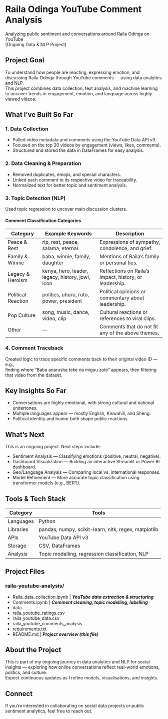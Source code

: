 # Raila Odinga YouTube Comment Analysis

Analyzing public sentiment and conversations around Raila Odinga on YouTube  
(Ongoing Data & NLP Project)

## Project Goal

To understand how people are reacting, expressing emotion, and discussing Raila Odinga through YouTube comments — using data analytics and NLP.  
This project combines data collection, text analysis, and machine learning to uncover trends in engagement, emotion, and language across highly viewed videos.

## What I’ve Built So Far

### 1. Data Collection
- Pulled video metadata and comments using the YouTube Data API v3.  
- Focused on the top 20 videos by engagement (views, likes, comments).  
- Structured and stored the data in DataFrames for easy analysis.  

### 2. Data Cleaning & Preparation
- Removed duplicates, emojis, and special characters.  
- Linked each comment to its respective video for traceability.  
- Normalized text for better topic and sentiment analysis.  

### 3. Topic Detection (NLP)
Used topic regression to uncover main discussion clusters.

#### Comment Classification Categories

| **Category**         | **Example Keywords**                              | **Description** |
|----------------------|--------------------------------------------------|-----------------|
| Peace & Rest         | rip, rest, peace, salama, eternal                | Expressions of sympathy, condolence, and grief. |
| Family & Winnie      | baba, winnie, family, daughter                   | Mentions of Raila’s family or personal ties. |
| Legacy & Heroism     | kenya, hero, leader, legacy, history, jowi, icon | Reflections on Raila’s impact, history, or leadership. |
| Political Reaction   | politics, uhuru, ruto, power, president          | Political opinions or commentary about leadership. |
| Pop Culture          | song, music, dance, video, clip                  | Cultural reactions or references to viral clips. |
| Other                | —                                                | Comments that do not fit any of the above themes. |

### 4. Comment Traceback
Created logic to trace specific comments back to their original video ID — e.g.,  
finding where “Baba anarusha teke na miguu zote” appears, then filtering that video from the dataset.

## Key Insights So Far
- Conversations are highly emotional, with strong cultural and national undertones.  
- Multiple languages appear — mostly English, Kiswahili, and Sheng.  
- Political identity and humor both shape public reactions.  

## What’s Next
This is an ongoing project. Next steps include:
- Sentiment Analysis — Classifying emotions (positive, neutral, negative).  
- Dashboard Visualization — Building an interactive Streamlit or Power BI dashboard.  
- Geo/Language Analysis — Comparing local vs. international responses.  
- Model Refinement — More accurate topic classification using transformer models (e.g., BERT).  

## Tools & Tech Stack

| Category | Tools |
|-----------|-------|
| Languages | Python |
| Libraries | pandas, numpy, scikit-learn, nltk, regex, matplotlib |
| APIs | YouTube Data API v3 |
| Storage | CSV, DataFrames |
| Analysis | Topic modelling, regression classification, NLP |

## Project Files
### raila-youtube-analysis/
- Raila_data_collection.ipynb | ***YouTube data extraction & structuring***
- Comments.ipynb              | ***Comment cleaning, topic modelling, labelling***
- data
-   raila_youtube_ratings.csv
-   raila_youtube_data.csv
-   raila_youtube_comments_analysis
-   requirements.txt
-   README.md                |  ***Project overview (this file)***

## About the Project
This is part of my ongoing journey in data analytics and NLP for social insights — exploring how online conversations reflect real-world emotions, politics, and culture.  
Expect continuous updates as I refine models, visualisations, and insights.

## Connect
If you’re interested in collaborating on social data projects or public sentiment analytics, feel free to reach out.

